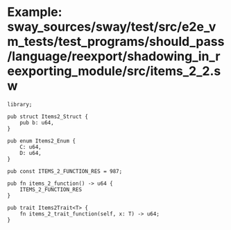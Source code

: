 # Example: sway_sources/sway/test/src/e2e_vm_tests/test_programs/should_pass/language/reexport/shadowing_in_reexporting_module/src/items_2_2.sw

```sway
library;

pub struct Items2_Struct {
    pub b: u64,
}

pub enum Items2_Enum {
    C: u64,
    D: u64,
}

pub const ITEMS_2_FUNCTION_RES = 987;

pub fn items_2_function() -> u64 {
    ITEMS_2_FUNCTION_RES
}

pub trait Items2Trait<T> {
    fn items_2_trait_function(self, x: T) -> u64;
}

```
